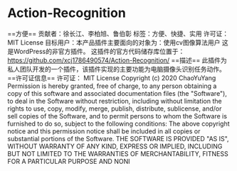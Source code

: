 # Action-Recognition
==方便==
贡献者：徐长江、李柏旭、鲁伯彰
标签：方便、快捷、实用
许可证：MIT License
目标用户：本产品插件主要面向的对象为：使用cv图像算法用户
这是WordPress的非官方插件。
这插件的官方代码储存库位置于：https://github.com/xcj1786490574/Action-Recognition/
==描述==
此插件为私人团队开发的一个插件，该插件实现的主要功能为电脑摄像头识别任务动作。
==许可证信息==
许可证： MIT License
Copyright (c) 2020 ChaoYuYang
Permission is hereby granted, free of charge, to any person obtaining a copy of this software and associated documentation files (the "Software"), to deal in the Software without restriction, including without limitation the rights to use, copy, modify, merge, publish, distribute, sublicense, and/or sell copies of the Software, and to permit persons to whom the Software is furnished to do so, subject to the following conditions:
The above copyright notice and this permission notice shall be included in all copies or substantial portions of the Software.
THE SOFTWARE IS PROVIDED "AS IS", WITHOUT WARRANTY OF ANY KIND, EXPRESS OR IMPLIED, INCLUDING BUT NOT LIMITED TO THE WARRANTIES OF MERCHANTABILITY, FITNESS FOR A PARTICULAR PURPOSE AND NONI
